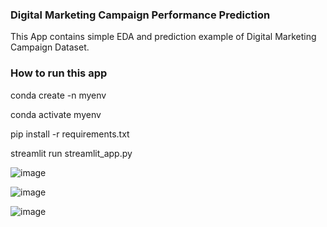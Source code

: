 ### Digital Marketing Campaign Performance Prediction

This App contains simple EDA and prediction example of Digital Marketing Campaign Dataset.

### How to run this app

conda create -n myenv

conda activate myenv

pip install -r requirements.txt

streamlit run streamlit_app.py

![image](https://user-images.githubusercontent.com/125840647/224606275-e30e0d97-d420-4014-88fb-270aa582efa3.png)


![image](https://user-images.githubusercontent.com/125840647/224606337-a33ceb11-2505-4cb9-afa2-33f328e70123.png)

![image](https://user-images.githubusercontent.com/125840647/224606791-6767c927-23f9-44f0-8d44-9674ef139bd3.png)

